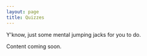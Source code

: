 ```yaml
---
layout: page
title: Quizzes
---
```


<p class="message">
    Y'know, just some mental jumping jacks for you to do.
</p>

Content coming soon.
